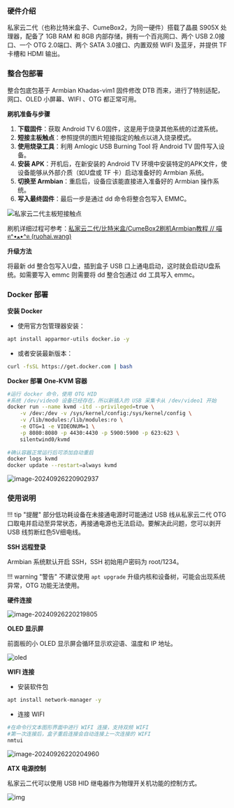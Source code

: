 ### 硬件介绍

私家云二代（也称比特米盒子、CumeBox2，为同一硬件）搭载了晶晨 S905X 处理器，配备了 1GB RAM 和 8GB 内部存储，拥有一个百兆网口、两个 USB 2.0接口、一个 OTG 2.0端口、两个 SATA 3.0接口、内置双频 WIFI 及蓝牙，并提供 TF 卡槽和 HDMI 输出。

### 整合包部署

整合包底包基于 Armbian Khadas-vim1 固件修改 DTB 而来，进行了特别适配，网口、OLED 小屏幕、WIFI 、OTG 都正常可用。

**刷机准备与步骤**

1. **下载固件**：获取 Android TV 6.0固件，这是用于烧录其他系统的过渡系统。
2. **短接主板触点**：参照提供的图片短接指定的触点以进入烧录模式。
3. **使用烧录工具**：利用 Amlogic USB Burning Tool 将 Android TV 固件写入设备。
4. **安装 APK**：开机后，在新安装的 Android TV 环境中安装特定的APK文件，使设备能够从外部介质（如U盘或 TF 卡）启动准备好的 Armbian 系统。
5. **切换至 Armbian**：重启后，设备应该能直接进入准备好的 Armbian 操作系统。
6. **写入最终固件**：最后一步是通过 dd 命令将整合包写入 EMMC。

![私家云二代主板短接触点](../img/IMG_20241203_195852.jpg)

刷机详细过程可参考：[私家云二代/比特米盒/CumeBox2刷机Armbian教程 // 喵ฅ^•ﻌ•^ฅ (ruohai.wang)](https://ruohai.wang/202404/cumebox2-install-armbian/)

**升级方法**

将最新 dd 整合包写入U盘，插到盒子 USB 口上通电启动，这时就会启动U盘系统。如需要写入 emmc 则需要将 dd 整合包通过 dd 工具写入 emmc。
  

### Docker 部署

**安装 Docker**

- 使用官方包管理器安装：
``` bash
apt install apparmor-utils docker.io -y
```
- 或者安装最新版本：
```bash
curl -fsSL https://get.docker.com | bash
```

**Docker 部署 One-KVM 容器**
```bash
#运行 docker 命令，使用 OTG HID
#系统 /dev/video0 设备已经存在，所以新插入的 USB 采集卡从 /dev/video1 开始
docker run --name kvmd -itd --privileged=true \
    -v /dev:/dev -v /sys/kernel/config:/sys/kernel/config \
    -v /lib/modules:/lib/modules:ro \
    -e OTG=1 -e VIDEONUM=1 \
    -p 8080:8080 -p 4430:4430 -p 5900:5900 -p 623:623 \
    silentwind0/kvmd
    
#确认容器正常运行后可添加自动重启
docker logs kvmd
docker update --restart=always kvmd
```

![image-20240926220902937](../img/image-20240926220902937.png)

### 使用说明

!!! tip "提醒"
    部分低功耗设备在未接通电源时可能通过 USB 线从私家云二代 OTG 口取电并启动至异常状态，再接通电源也无法启动。要解决此问题，您可以剥开 USB 线剪断红色5V细电线。

**SSH 远程登录**

Armbian 系统默认开启 SSH，SSH 初始用户密码为 root/1234。

!!! warning "警告"
    不建议使用 `apt upgrade` 升级内核和设备树，可能会出现系统异常，OTG 功能无法使用。

**硬件连接**

![image-20240926220219805](../img/image-20240926220219805.png)

**OLED 显示屏**

前面板的小 OLED 显示屏会循环显示欢迎语、温度和 IP 地址。

![oled](../img/1730628391056.png)


**WIFI 连接**

- 安装软件包
```bash
apt install network-manager -y
```

- 连接 WIFI
```bash
#在命令行文本图形界面中进行 WIFI 连接，支持双频 WIFI
#第一次连接后，盒子重启连接会自动连接上一次连接的 WIFI
nmtui
```

![image-20240926220204960](../img/image-20240926220204960.png)

**ATX 电源控制**

私家云二代可以使用 USB HID 继电器作为物理开关机功能的控制方式。

![img](../img/1717946862304-33.png)